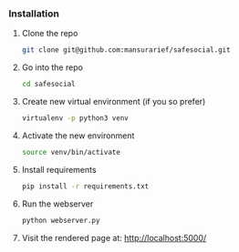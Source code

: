 ### Installation

1. Clone the repo
   ```sh
   git clone git@github.com:mansurarief/safesocial.git
   ```

2. Go into the repo
   ```sh
   cd safesocial
   ```

3. Create new virtual environment (if you so prefer)
   ```sh
   virtualenv -p python3 venv  
   ```

3. Activate the new environment
   ```sh
   source venv/bin/activate
   ```

3. Install requirements
   ```sh
   pip install -r requirements.txt
   ```

4. Run the webserver
   ```sh
   python webserver.py
   ```
5. Visit the rendered page at: [http://localhost:5000/](http://localhost:5000/)

